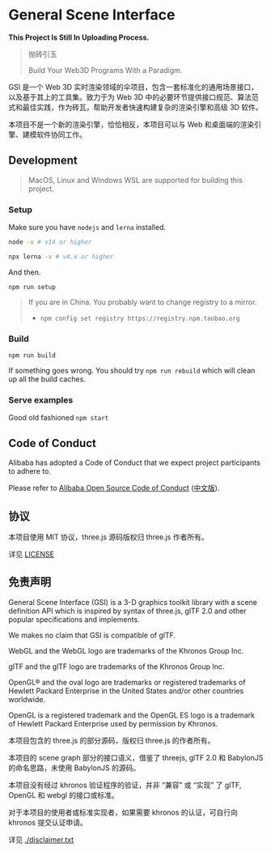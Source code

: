 # General Scene Interface

**This Project Is Still In Uploading Process.**

> 抛砖引玉
>
> Build Your Web3D Programs With a Paradigm.

GSI 是一个 Web 3D 实时渲染领域的伞项目，包含一套标准化的通用场景接口，以及基于其上的工具集。致力于为 Web 3D 中的必要环节提供接口规范、算法范式和最佳实践，作为砖瓦，帮助开发者快速构建复杂的渲染引擎和高级 3D 软件。

本项目不是一个新的渲染引擎，恰恰相反，本项目可以与 Web 和桌面端的渲染引擎、建模软件协同工作。

## Development

> MacOS, Linux and Windows WSL are supported for building this project. 

### Setup

Make sure you have `nodejs` and `lerna` installed.

```sh
node -v # v14 or higher

npx lerna -v # v4.x or higher
```

And then.

`npm run setup`

> If you are in China. You probably want to change registry to a mirror. 
> - `npm config set registry https://registry.npm.taobao.org`

### Build

`npm run build`

If something goes wrong. You should try `npm run rebuild` which will clean up all the build caches.

### Serve examples

Good old fashioned `npm start`

## Code of Conduct

Alibaba has adopted a Code of Conduct that we expect project participants to adhere to.

Please refer to [Alibaba Open Source Code of Conduct](https://github.com/AlibabaDR/community/blob/master/CODE_OF_CONDUCT.md) ([中文版](https://github.com/AlibabaDR/community/blob/master/CODE_OF_CONDUCT_zh.md)).

## 协议

本项目使用 MIT 协议，three.js 源码版权归 three.js 作者所有。

详见 [LICENSE](./LICENSE)

## 免责声明

General Scene Interface (GSI) is a 3-D graphics toolkit library with a scene definition API which is inspired by syntax of three.js, glTF 2.0 and other popular specifications and implements.

We makes no claim that GSI is compatible of glTF.

WebGL and the WebGL logo are trademarks of the Khronos Group Inc.

glTF and the glTF logo are trademarks of the Khronos Group Inc.

OpenGL® and the oval logo are trademarks or registered trademarks of Hewlett Packard Enterprise in the United States and/or other countries worldwide.

OpenGL is a registered trademark and the OpenGL ES logo is a trademark of Hewlett Packard Enterprise used by permission by Khronos.

本项目包含的 three.js 的部分源码，版权归 three.js 的作者所有。

本项目的 scene graph 部分的接口语义，借鉴了 threejs, glTF 2.0 和 BabylonJS 的命名思路，未使用 BabylonJS 的源码。

本项目没有经过 khronos 验证程序的验证，并非 “兼容” 或 “实现” 了 glTF, OpenGL 和 webgl 的接口或标准。

对于本项目的使用者或标准实现者，如果需要 khronos 的认证，可自行向 khronos 提交认证申请。

详见 [./disclaimer.txt](./disclaimer.txt)
